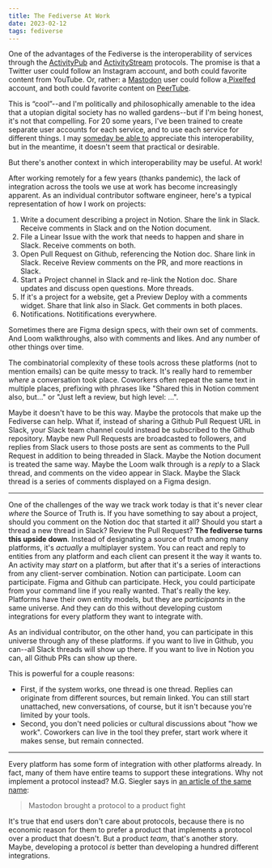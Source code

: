 ```yaml
---
title: The Fediverse At Work
date: 2023-02-12
tags: fediverse
---
```


One of the advantages of the Fediverse is the interoperability of services
through the [ActivityPub](https://www.w3.org/TR/activitypub/) and
[ActivityStream](https://www.w3.org/TR/activitystreams-core/) protocols. The
promise is that a Twitter user could follow an Instagram account, and both could
favorite content from YouTube. Or, rather: a [Mastodon](https://joinmastodon.org/) user could follow a[
Pixelfed](https://pixelfed.org/) account, and both could favorite content on [PeerTube](https://joinpeertube.org/).

This is “cool”--and I'm politically and philosophically amenable to the idea
that a utopian digital society has no walled gardens--but if I'm being honest,
it's not that compelling. For 20 some years, I've been trained to create
separate user accounts for each service, and to use each service for different
things. I may [someday be able to](/blog/2021/07/scout-mindset/) appreciate this
interoperability, but in the meantime, it doesn't seem that practical or
desirable.

But there's another context in which interoperability may be useful. At work!

After working remotely for a few years (thanks pandemic), the lack of
integration across the tools we use at work has become increasingly apparent. As
an individual contributor software engineer, here's a typical representation of
how I work on projects:

1. Write a document describing a project in Notion. Share the link in Slack.
   Receive comments in Slack and on the Notion document.
2. File a Linear Issue with the work that needs to happen and share in Slack.
   Receive comments on both.
3. Open Pull Request on Github, referencing the Notion doc. Share link in Slack.
   Receive Review comments on the PR, and more reactions in Slack.
4. Start a Project channel in Slack and re-link the Notion doc. Share updates
   and discuss open questions. More threads.
5. If it's a project for a website, get a Preview Deploy with a comments widget.
   Share that link also in Slack. Get comments in both places.
6. Notifications. Notitifications everywhere.

Sometimes there are Figma design specs, with their own set of comments. And Loom
walkthroughs, also with comments and likes. And any number of other things over
time.

The combinatorial complexity of these tools across these platforms (not to
mention emails) can be quite messy to track. It's really hard to remember
_where_ a conversation took place. Coworkers often repeat the same text in
multiple places, prefixing with phrases like "Shared this in Notion comment
also, but..." or "Just left a review, but high level: ...".

Maybe it doesn't have to be this way. Maybe the protocols that make up the
Fediverse can help. What if, instead of sharing a Github Pull Request URL in
Slack, your Slack team channel could instead be subscribed to the Github
repository. Maybe new Pull Requests are broadcasted to followers, and replies
from Slack users to those posts are sent as comments to the Pull Request in
addition to being threaded in Slack. Maybe the Notion document is treated the
same way. Maybe the Loom walk through is a *reply* to a Slack thread, and
comments on the video appear in Slack. Maybe the Slack thread is a series of
comments displayed on a Figma design.

---

One of the challenges of the way we track work today is that it's never clear
*where* the Source of Truth is. If you have something to say about a project,
should you comment on the Notion doc that started it all? Should you start a
thread a new thread in Slack? Review the Pull Request? **The fediverse turns
this upside down**. Instead of designating a source of truth among many
platforms, it's *actually* a multiplayer system. You can react and reply to
entities from any platform and each client can present it the way it wants to.
An activity may *start* on a platform, but after that it's a series of
interactions from any client-server combination. Notion can participate. Loom
can participate. Figma and Github can participate. Heck, you could participate
from your command line if you really wanted. That's really the key. Platforms
have their own entity models, but they are *participants* in the same universe.
And they can do this without developing custom integrations for every platform
they want to integrate with.

As an individual contributor, on the other hand, you can participate in this
universe through any of these platforms. if you want to live in Github, you
can--all Slack threads will show up there. If you want to live in Notion you
can, all Github PRs can show up there.

This is powerful for a couple reasons:

- First, if the system works, one thread is one thread. Replies can originate
  from different sources, but remain linked. You can still start unattached, new
  conversations, of course, but it isn't because you're limited by your tools.
- Second, you don't need policies or cultural discussions about "how we work".
  Coworkers can live in the tool they prefer, start work where it makes sense,
  but remain connected.


--------------------------------------------------------------------------------

Every platform has some form of integration with other platforms already. In
fact, many of them have entire teams to support these integrations. Why not
implement a protocol instead? M.G. Siegler says in [an article of the same name][1]:

> Mastodon brought a protocol to a product fight

It's true that end users don't care about protocols, because there is no
economic reason for them to prefer a product that implements a protocol over a
product that doesn't. But a product _team_, that's another story. Maybe,
developing a protocol *is* better than developing a hundred different
integrations.

[1]: https://500ish.com/mastodon-brought-a-protocol-to-a-product-fight-ba9fda767c6a
